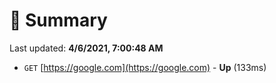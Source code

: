 # 📖 Summary
Last updated: **4/6/2021, 7:00:48 AM**

- `GET` [https://google.com](https://google.com) - **Up** (133ms)
